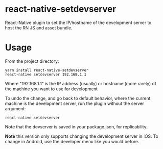 # react-native-setdevserver

React-Native plugin to set the IP/hostname of the development server to host the
RN JS and asset bundle.

# Usage

From the project directory:

```
yarn install react-native-setdevserver
react-native setdevserver 192.168.1.1
```

Where "192.168.1.1" is the IP address (usually) or hostname (more rarely) of the
machine you want to use for development

To undo the change, and go back to default behavior, where the current machine
is the development server, run the plugin without the server argument:

```
react-native setdevserver
```

Note that the devserver is saved in your package.json, for replicability.

**Note** this version only supports changing the development server in IOS. To
change in Android, use the developer menu like you would before.
